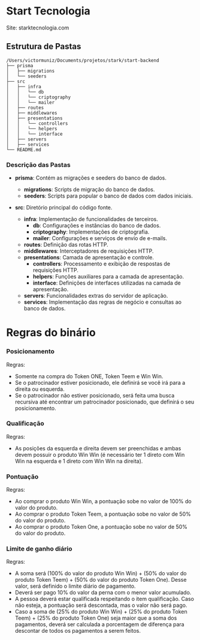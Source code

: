 # Start Tecnologia
Site: starktecnologia.com

## Estrutura de Pastas
```plaintext
/Users/victormuniz/Documents/projetos/stark/start-backend
├── prisma
│   ├── migrations
│   └── seeders
├── src
│   ├── infra
│   │   └── db
│   │   └── criptography
│   │   └── mailer
│   ├── routes
│   ├── middlewares
│   ├── presentations
│   │   └── controllers
│   │   └── helpers
│   │   └── interface
│   ├── servers
│   ├── services
└── README.md
```

### Descrição das Pastas

- **prisma**: Contém as migrações e seeders do banco de dados.
  - **migrations**: Scripts de migração do banco de dados.
  - **seeders**: Scripts para popular o banco de dados com dados iniciais.

- **src**: Diretório principal do código fonte.
  - **infra**: Implementação de funcionalidades de terceiros.
    - **db**: Configurações e instâncias do banco de dados.
    - **criptography**: Implementações de criptografia.
    - **mailer**: Configurações e serviços de envio de e-mails.
  - **routes**: Definição das rotas HTTP.
  - **middlewares**: Interceptadores de requisições HTTP.
  - **presentations**: Camada de apresentação e controle.
    - **controllers**: Processamento e exibição de respostas de requisições HTTP.
    - **helpers**: Funções auxiliares para a camada de apresentação.
    - **interface**: Definições de interfaces utilizadas na camada de apresentação.
  - **servers**: Funcionalidades extras do servidor de aplicação.
  - **services**: Implementação das regras de negócio e consultas ao banco de dados.

# Regras do binário

### Posicionamento

Regras:
- Somente na compra do Token ONE, Token Teem e Win Win.
- Se o patrocinador estiver posicionado, ele definirá se você irá para a direita ou esquerda.
- Se o patrocinador não estiver posicionado, será feita uma busca recursiva até encontrar um patrocinador posicionado, que definirá o seu posicionamento.

### Qualificação

Regras:
- As posições da esquerda e direita devem ser preenchidas e ambas devem possuir o produto Win Win (é necessário ter 1 direto com Win Win na esquerda e 1 direto com Win Win na direita).

### Pontuação

Regras:
- Ao comprar o produto Win Win, a pontuação sobe no valor de 100% do valor do produto.
- Ao comprar o produto Token Teem, a pontuação sobe no valor de 50% do valor do produto.
- Ao comprar o produto Token One, a pontuação sobe no valor de 50% do valor do produto.

### Limite de ganho diário

Regras:
- A soma será (100% do valor do produto Win Win) + (50% do valor do produto Token Teem) + (50% do valor do produto Token One). Desse valor, será definido o limite diário de pagamento.
- Deverá ser pago 10% do valor da perna com o menor valor acumulado.
- A pessoa deverá estar qualificada respeitando o item qualificação. Caso não esteja, a pontuação será descontada, mas o valor não será pago.
- Caso a soma de (25% do produto Win Win) + (25% do produto Token Teem) + (25% do produto Token One) seja maior que a soma dos pagamentos, deverá ser calculada a porcentagem de diferença para descontar de todos os pagamentos a serem feitos.

